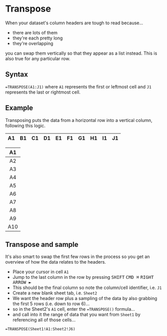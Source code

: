 # Transpose
When your dataset's column headers are tough to read because...
- there are lots of them
- they're each pretty long
- they're overlapping

you can swap them vertically so that they appear as a list instead. This is also true for any particular row.

## Syntax
`=TRANSPOSE(A1:J1)` where `A1` represents the first or leftmost cell and `J1` represents the last or rightmost cell.

## Example
Transposing puts the data from a horizontal row into a vertical column, following this logic.

|A1|B1|C1|D1|E1|F1|G1|H1|I1|J1|
|:--:|:--:|:--:|:--:|:--:|:--:|:--:|:--:|:--:|:--:|

|A1|
|:--:|
|A2|
|A3|
|A4|
|A5|
|A6|
|A7|
|A8|
|A9|
|A10|

## Transpose and sample
It's also smart to swap the first few rows in the process so you get an overview of how the data relates to the headers.

- Place your cursor in cell `A1`
- Jump to the last column in the row by pressing <kbd>SHIFT</kbd> <kbd>CMD ⌘</kbd> <kbd>RIGHT ARROW &#9658;</kbd>
- This should be the final column so note the column/cell identifier, i.e. `J1`
- Create a new blank sheet tab, i.e. `Sheet2`
- We want the header row plus a sampling of the data by also grabbing the first 5 rows (i.e. down to row 6)...
- so in the Sheet2's `A1` cell, enter the `=TRANSPOSE()` formula...
- and call into it the range of data that you want from `Sheet1` by referencing all of those cells...

`=TRANSPOSE(Sheet1!A1:Sheet2!J6)`
